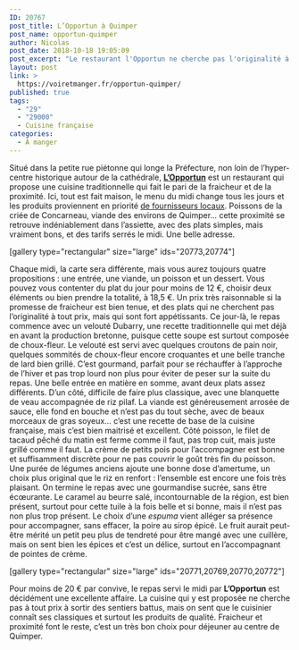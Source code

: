 ```yaml
---
ID: 20767
post_title: L’Opportun à Quimper
post_name: opportun-quimper
author: Nicolas
post_date: 2018-10-18 19:05:09
post_excerpt: "Le restaurant l'Opportun ne cherche pas l'originalité à tout prix, mais plutôt une cuisine de saison d'excellente qualité, à partir de produits frais et locaux. Le tout à un prix très raisonnable : une très bonne adresse pour déjeuner au centre de Quimper."
layout: post
link: >
  https://voiretmanger.fr/opportun-quimper/
published: true
tags:
  - "29"
  - "29000"
  - Cuisine française
categories:
  - À manger
---
```

Situé dans la petite rue piétonne qui longe la Préfecture, non loin de l’hyper-centre historique autour de la cathédrale, [**L’Opportun**](http://www.restaurant-lopportun-quimper.fr) est un restaurant qui propose une cuisine traditionnelle qui fait le pari de la fraicheur et de la proximité. Ici, tout est fait maison, le menu du midi change tous les jours et les produits proviennent en priorité [de fournisseurs locaux](http://www.restaurant-lopportun-quimper.fr/PBCPPlayer.asp?ID=1929349). Poissons de la criée de Concarneau, viande des environs de Quimper… cette proximité se retrouve indéniablement dans l’assiette, avec des plats simples, mais vraiment bons, et des tarifs serrés le midi. Une belle adresse. 

[gallery type="rectangular" size="large" ids="20773,20774"]

Chaque midi, la carte sera différente, mais vous aurez toujours quatre propositions : une entrée, une viande, un poisson et un dessert. Vous pouvez vous contenter du plat du jour pour moins de 12 €, choisir deux éléments ou bien prendre la totalité, à 18,5 €. Un prix très raisonnable si la promesse de fraicheur est bien tenue, et des plats qui ne cherchent pas l’originalité à tout prix, mais qui sont fort appétissants. Ce jour-là, le repas commence avec un velouté Dubarry, une recette traditionnelle qui met déjà en avant la production bretonne, puisque cette soupe est surtout composée de choux-fleur. Le velouté est servi avec quelques croutons de pain noir, quelques sommités de choux-fleur encore croquantes et une belle tranche de lard bien grillé. C’est gourmand, parfait pour se réchauffer à l’approche de l’hiver et pas trop lourd non plus pour éviter de peser sur la suite du repas. Une belle entrée en matière en somme, avant deux plats assez différents. D’un côté, difficile de faire plus classique, avec une blanquette de veau accompagnée de riz pilaf. La viande est généreusement arrosée de sauce, elle fond en bouche et n’est pas du tout sèche, avec de beaux morceaux de gras soyeux… c’est une recette de base de la cuisine française, mais c’est bien maitrisé et excellent. Côté poisson, le filet de tacaud pêché du matin est ferme comme il faut, pas trop cuit, mais juste grillé comme il faut. La crème de petits pois pour l’accompagner est bonne et suffisamment discrète pour ne pas couvrir le goût très fin du poisson. Une purée de légumes anciens ajoute une bonne dose d’amertume, un choix plus original  que le riz en renfort : l’ensemble est encore une fois très plaisant. On termine le repas avec une gourmandise sucrée, sans être écœurante. Le caramel au beurre salé, incontournable de la région, est bien présent, surtout pour cette tuile à la fois belle et si bonne, mais il n’est pas non plus trop présent. Le choix d’une *espuma* vient alléger sa présence pour accompagner, sans effacer, la poire au sirop épicé. Le fruit aurait peut-être mérité un petit peu plus de tendreté pour être mangé avec une cuillère, mais on sent bien les épices et c’est un délice, surtout en l’accompagnant de pointes de crème. 

[gallery type="rectangular" size="large" ids="20771,20769,20770,20772"]

Pour moins de 20 € par convive, le repas servi le midi par **L’Opportun** est décidément une excellente affaire. La cuisine qui y est proposée ne cherche pas à tout prix à sortir des sentiers battus, mais on sent que le cuisinier connaît ses classiques et surtout les produits de qualité. Fraicheur et proximité font le reste, c’est un très bon choix pour déjeuner au centre de Quimper.